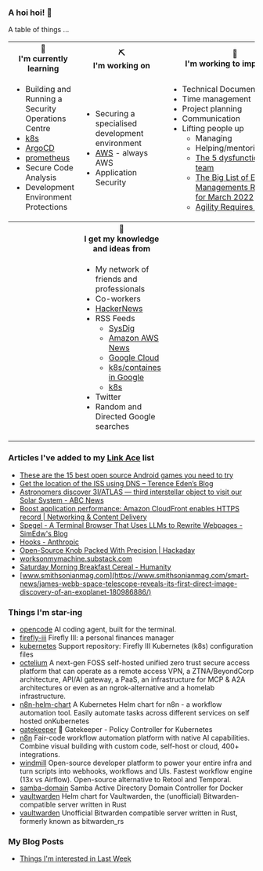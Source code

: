 ### A hoi hoi! 👋

A table of things ...

<table>
    <tr>
        <th>🌱<br/>I'm currently learning</th>
        <th>⛏<br/> I'm working on</th>
        <th>🚧<br/>I'm working to improve on</th>
    </tr>
    <tr>
        <td>
            <ul>
                <li>Building and Running a Security Operations Centre</li>
                <li><a href="https://kubernetes.io/">k8s</a></li>
                <li><a href="https://argoproj.github.io/">ArgoCD</a></li>
                <li><a href="https://prometheus.io/">prometheus</a></li>
                <li>Secure Code Analysis</li>
                <li>Development Environment Protections</li>
            </ul>
        </td>
        <td>
            <ul>
                <li>Securing a specialised development environment</li>
                <li><a href="https://aws.amazon.com/">AWS</a> - always AWS</li>
                <li>Application Security</li>
            </ul>
        </td>
        <td>
            <ul>
                <li>Technical Documentation</li>
                <li>Time management</li>
                <li>Project planning</li>
                <li>Communication</li>
                <li>Lifting people up
                    <ul>
                      <li>Managing</li>
                      <li>Helping/mentoring/coaching</li>
                      <li><a href="https://valid.com/5-dysfunctions-of-a-team/">The 5 dysfunctions of a team</a></li>
                      <li><a href="https://practicallyleading.dev/the-big-list-of-engineering-management-resources-march-2022">The Big List of Engineering Managements Resources - for March 2022</a></li>
                      <li><a href="https://www.industriallogic.com/blog/agility-requires-balance/">Agility Requires Balance</a></li>
                    </ul>
                </li>
            </ul>
        </td>
    </tr>
    <tr>
        <th>&nbsp;</th>
        <th>🏫<br/>I get my knowledge and ideas from</th>
        <th>&nbsp;</th>
    </tr>
    <tr>
        <td>&nbsp;</td>
        <td>
            <ul>
                <li>My network of friends and professionals</li>
                <li>Co-workers</li>
                <li><a href="https://news.ycombinator.com/">HackerNews</a></li>
                <li>RSS Feeds
                    <ul>
                        <li><a href="http://fetchrss.com/rss/5b4e9e358a93f8cc058b4567960404014.xml">SysDig</a></li>
                        <li><a href="https://aws.amazon.com/new/feed/">Amazon AWS News</a></li>
                        <li><a href="https://cloudblog.withgoogle.com/rss/">Google Cloud</a></li>
                        <li><a href="https://cloudblog.withgoogle.com/products/containers-kubernetes/rss/">k8s/containes in Google</a></li>
                        <li><a href="https://kubernetes.io/feed.xml">k8s</a></li>
                    </ul>
                </li>
                <li>Twitter</li>
                <li>Random and Directed Google searches</li>
            </ul>
        </td>
        <td>&nbsp;</td>
    </tr>
</table>

### Articles I've added to my [Link Ace](https://links.pgmac.net.au/) list

* [These are the 15 best open source Android games you need to try](https://www.androidauthority.com/best-open-source-android-games-3571204/)
* [Get the location of the ISS using DNS – Terence Eden’s Blog](https://shkspr.mobi/blog/2025/07/get-the-location-of-the-iss-using-dns/)
* [Astronomers discover 3I/ATLAS — third interstellar object to visit our Solar System - ABC News](https://www.abc.net.au/news/science/2025-07-03/3i-atlas-a11pl3z-interstellar-object-in-our-solar-system/105489180)
* [Boost application performance: Amazon CloudFront enables HTTPS record | Networking & Content Delivery](https://aws.amazon.com/blogs/networking-and-content-delivery/boost-application-performance-amazon-cloudfront-enables-https-record/)
* [Spegel - A Terminal Browser That Uses LLMs to Rewrite Webpages - SimEdw's Blog](https://simedw.com/2025/06/23/introducing-spegel/)
* [Hooks - Anthropic](https://docs.anthropic.com/en/docs/claude-code/hooks)
* [Open-Source Knob Packed With Precision | Hackaday](https://hackaday.com/2025/06/28/open-source-knob-packed-with-precision/)
* [worksonmymachine.substack.com](https://worksonmymachine.substack.com/p/mcp-an-accidentally-universal-plugin)
* [Saturday Morning Breakfast Cereal - Humanity](https://www.smbc-comics.com/comic/humanity)
* [www.smithsonianmag.com](https://www.smithsonianmag.com/smart-news/james-webb-space-telescope-reveals-its-first-direct-image-discovery-of-an-exoplanet-180986886/)

### Things I'm star-ing

* [opencode](https://github.com/sst/opencode)
  AI coding agent, built for the terminal.
* [firefly-iii](https://github.com/firefly-iii/firefly-iii)
  Firefly III: a personal finances manager
* [kubernetes](https://github.com/firefly-iii/kubernetes)
  Support repository: Firefly III Kubernetes (k8s) configuration files
* [octelium](https://github.com/octelium/octelium)
  A next-gen FOSS self-hosted unified zero trust secure access platform that can operate as a remote access VPN, a ZTNA/BeyondCorp architecture, API/AI gateway, a PaaS, an infrastructure for MCP & A2A architectures or even as an ngrok-alternative and a homelab infrastructure.
* [n8n-helm-chart](https://github.com/8gears/n8n-helm-chart)
  A Kubernetes Helm chart for n8n - a workflow automation tool. Easily automate tasks across different services on self hosted onKubernetes
* [gatekeeper](https://github.com/open-policy-agent/gatekeeper)
  🐊 Gatekeeper - Policy Controller for Kubernetes
* [n8n](https://github.com/n8n-io/n8n)
  Fair-code workflow automation platform with native AI capabilities. Combine visual building with custom code, self-host or cloud, 400+ integrations.
* [windmill](https://github.com/windmill-labs/windmill)
  Open-source developer platform to power your entire infra and turn scripts into webhooks, workflows and UIs. Fastest workflow engine (13x vs Airflow). Open-source alternative to Retool and Temporal.
* [samba-domain](https://github.com/Fmstrat/samba-domain)
  Samba Active Directory Domain Controller for Docker
* [vaultwarden](https://github.com/guerzon/vaultwarden)
  Helm chart for Vaultwarden, the (unofficial) Bitwarden-compatible server written in Rust
* [vaultwarden](https://github.com/dani-garcia/vaultwarden)
  Unofficial Bitwarden compatible server written in Rust, formerly known as bitwarden_rs

### My Blog Posts

* [Things I'm interested in Last Week](https://pgmac.net.au/last-week/)
